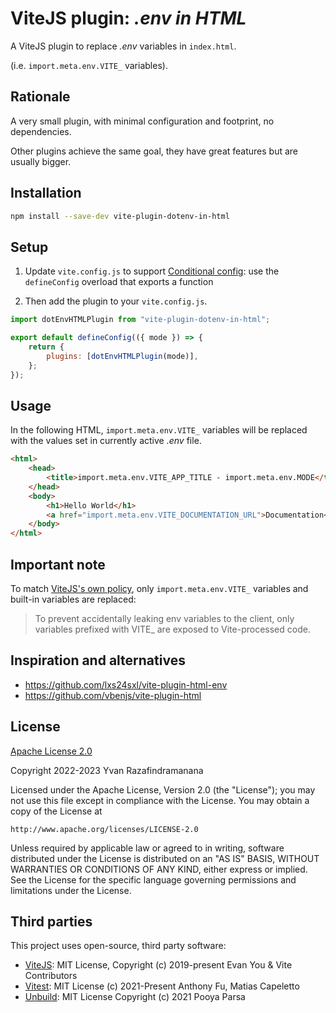 # ViteJS plugin: _.env in HTML_

A ViteJS plugin to replace _.env_ variables in `index.html`.

(i.e. `import.meta.env.VITE_` variables).

## Rationale

A very small plugin, with minimal configuration and footprint, no dependencies.

Other plugins achieve the same goal, they have great features but are usually bigger.

## Installation

```sh
npm install --save-dev vite-plugin-dotenv-in-html
```

## Setup

1. Update `vite.config.js` to support [Conditional config](https://vitejs.dev/.config/#conditional-config): use the `defineConfig` overload that exports a function

2. Then add the plugin to your `vite.config.js`.

```js
import dotEnvHTMLPlugin from "vite-plugin-dotenv-in-html";

export default defineConfig(({ mode }) => {
	return {
		plugins: [dotEnvHTMLPlugin(mode)],
	};
});
```

## Usage

In the following HTML, `import.meta.env.VITE_` variables will be replaced with the values set in currently active _.env_ file.

```html
<html>
	<head>
		<title>import.meta.env.VITE_APP_TITLE - import.meta.env.MODE</title>
	</head>
	<body>
		<h1>Hello World</h1>
		<a href="import.meta.env.VITE_DOCUMENTATION_URL">Documentation</a>
	</body>
</html>
```

## Important note

To match [ViteJS's own policy](https://vitejs.dev/guide/env-and-mode.html#env-files), only `import.meta.env.VITE_` variables and built-in variables are replaced:

> To prevent accidentally leaking env variables to the client,
> only variables prefixed with VITE\_ are exposed to Vite-processed code.

## Inspiration and alternatives

-   https://github.com/lxs24sxl/vite-plugin-html-env
-   https://github.com/vbenjs/vite-plugin-html

## License

[Apache License 2.0](https://choosealicense.com/licenses/apache-2.0/)

Copyright 2022-2023 Yvan Razafindramanana

Licensed under the Apache License, Version 2.0 (the "License");
you may not use this file except in compliance with the License.
You may obtain a copy of the License at

    http://www.apache.org/licenses/LICENSE-2.0

Unless required by applicable law or agreed to in writing, software
distributed under the License is distributed on an "AS IS" BASIS,
WITHOUT WARRANTIES OR CONDITIONS OF ANY KIND, either express or implied.
See the License for the specific language governing permissions and
limitations under the License.

## Third parties

This project uses open-source, third party software:

-   [ViteJS](https://github.com/vitejs/vite): MIT License, Copyright (c) 2019-present Evan You & Vite Contributors
-   [Vitest](https://github.com/vitest-dev/vitest): MIT License (c) 2021-Present Anthony Fu, Matias Capeletto
-   [Unbuild](https://github.com/unjs/unbuild): MIT License Copyright (c) 2021 Pooya Parsa

